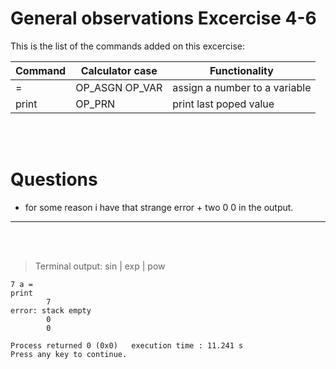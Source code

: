 # General observations Excercise 4-6

This is the list of the commands added on this excercise:

| Command | Calculator case | Functionality                 |
| ------- | --------------- | ----------------------------- |
| =       | OP_ASGN OP_VAR  | assign a number to a variable |
| print   | OP_PRN          | print last poped value        |

<br> </br>

# Questions

- for some reason i have that strange error + two 0 0 in the output.

---

<br> </br>

> Terminal output: sin | exp | pow

```
7 a =
print
        7
error: stack empty
        0
        0

Process returned 0 (0x0)   execution time : 11.241 s
Press any key to continue.



```
